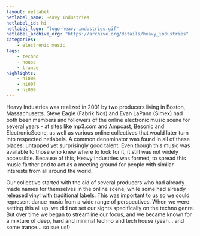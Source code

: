 ```yaml
---
layout: netlabel
netlabel_name: Heavy Industries
netlabel_id: hi
netlabel_logo: "logo-heavy-industries.gif"
netlabel_archive_org: "https://archive.org/details/heavy_industries"
categories:
    - electronic music
tags:
    - techno
    - house
    - trance
highlights:
    - hi006
    - hi007
    - hi009
---
```

Heavy Industries was realized in 2001 by two producers living in Boston, Massachusetts. Steve Eagle (Fabrik Nos) and Evan LaPann (Simex) had both been members and followers of the online electronic music scene for several years - at sites like mp3.com and Ampcast, Besonic and ElectronicScene, as well as various online collectives that would later turn into respected netlabels. A common denominator was found in all of these places: untapped yet surprisingly good talent. Even though this music was available to those who knew where to look for it, it still was not widely accessible. Because of this, Heavy Industries was formed, to spread this music farther and to act as a meeting ground for people with similar interests from all around the world.

Our collective started with the aid of several producers who had already made names for themselves in the online scene, while some had already released vinyl with traditional labels. This was important to us so we could represent dance music from a wide range of perspectives. When we were setting this all up, we did not set our sights specifically on the techno genre. But over time we began to streamline our focus, and we became known for a mixture of deep, hard and minimal techno and tech house (yeah... and some trance... so sue us!)